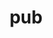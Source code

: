 ---
category: 3-letters
denotation: null
name: pub
reference_link: https://www.etymonline.com/word/pub
root_language: null
root_name: null
title: pub
type: free
word_sums:
- respelling: pub
  sum: 'Pub + '
---